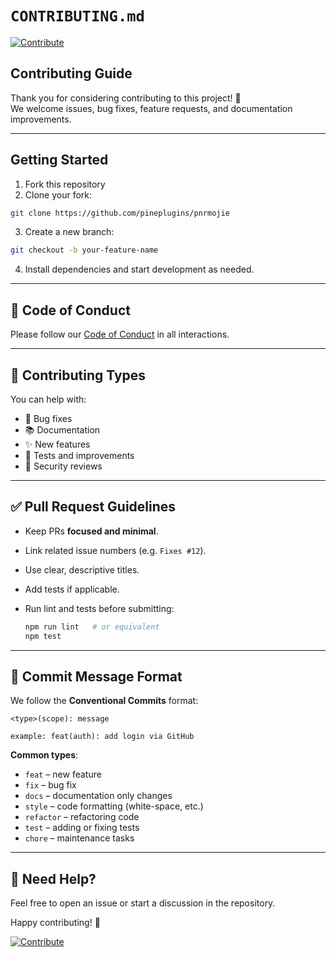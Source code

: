 # `CONTRIBUTING.md`

[![Contribute](https://img.shields.io/badge/contributions-welcome-brightgreen.svg)](CONTRIBUTING.md)
## Contributing Guide

Thank you for considering contributing to this project! 🎉  
We welcome issues, bug fixes, feature requests, and documentation improvements.

---

## Getting Started

1. Fork this repository
2. Clone your fork:
```bash
git clone https://github.com/pineplugins/pnrmojie
```
3. Create a new branch:
```bash
git checkout -b your-feature-name
```
4. Install dependencies and start development as needed.

---

## 💬 Code of Conduct

Please follow our [Code of Conduct](CODE_OF_CONDUCT.md) in all interactions.

---

## 🔧 Contributing Types

You can help with:

* 🐛 Bug fixes
* 📚 Documentation
* ✨ New features
* 🧪 Tests and improvements
* 🔐 Security reviews

---

## ✅ Pull Request Guidelines

* Keep PRs **focused and minimal**.
* Link related issue numbers (e.g. `Fixes #12`).
* Use clear, descriptive titles.
* Add tests if applicable.
* Run lint and tests before submitting:

  ```bash
  npm run lint   # or equivalent
  npm test
  ```

---

## 📝 Commit Message Format

We follow the **Conventional Commits** format:

```
<type>(scope): message

example: feat(auth): add login via GitHub
```

**Common types**:

* `feat` – new feature
* `fix` – bug fix
* `docs` – documentation only changes
* `style` – code formatting (white-space, etc.)
* `refactor` – refactoring code
* `test` – adding or fixing tests
* `chore` – maintenance tasks

---

## 🙌 Need Help?

Feel free to open an issue or start a discussion in the repository.

Happy contributing! 💚

[![Contribute](https://img.shields.io/badge/contributions-welcome-brightgreen.svg)](CONTRIBUTING.md)
